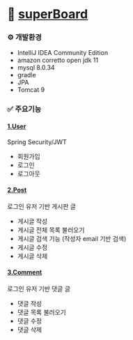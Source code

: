 # 🚀 [superBoard](https://github.com/younssue/superBoard)


### ⚙️ 개발환경
- IntelliJ IDEA Community Edition
- amazon corretto open jdk 11
- mysql 8.0.34
- gradle
- JPA
- Tomcat 9


### ✅ 주요기능

#### [1.User](https://github.com/younssue/superBoard/tree/main/src/main/java/com/Super/Board/user)
Spring Security/JWT 
- 회원가입
- 로그인
- 로그아웃

#### [2.Post](https://github.com/younssue/superBoard/tree/main/src/main/java/com/Super/Board/post)
로그인 유저 기반 게시판 글
- 게시글 작성
- 게시글 전체 목록 불러오기 
- 게시글 검색 기능 (작성자 email 기반 검색)
- 게시글 수정
- 게시글 삭제

#### [3.Comment](https://github.com/younssue/superBoard/tree/main/src/main/java/com/Super/Board/comment)
로그인 유저 기반 댓글 글
- 댓글 작성
- 댓글 목록 불러오기 
- 댓글 수정
- 댓글 삭제
